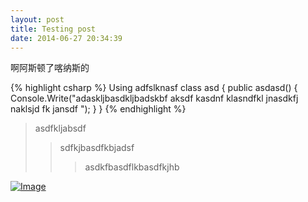 ```yaml
---
layout: post
title: Testing post
date: 2014-06-27 20:34:39
---
```

啊阿斯顿了喀纳斯的
<!-- More -->
{% highlight csharp %}
Using adfslknasf
class asd 
{
	public asdasd()
	{
		Console.Write("adaskljbasdkljbadskbf aksdf kasdnf klasndfkl jnasdkfj naklsjd fk jansdf ");
	}
}
{% endhighlight %}

> asdfkljabsdf
>> sdfkjbasdfkbjadsf
>>> asdkfbasdflkbasdfkjhb

[![Image](https://lh4.googleusercontent.com/-VIMG7de6ygM/UgoUpSKFL6I/AAAAAAAADyo/erRvKEY5Ey0/w958-h194-no/image_thumb%255B6%255D)](https://lh4.googleusercontent.com/-VIMG7de6ygM/UgoUpSKFL6I/AAAAAAAADyo/erRvKEY5Ey0/w958-h194-no/image_thumb%255B6%255D)